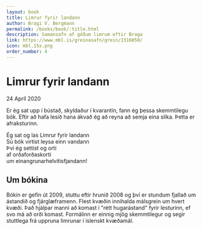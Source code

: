 ```yaml
---
layout: book
title: Limrur fyrir landann
author: Bragi V. Bergmann
permalink: /books/book/:title.html
description: Samansafn af góðum limrum eftir Braga
link: https://www.mbl.is/greinasafn/grein/1316050/
icon: mbl.15x.png
order_number: 4
---
```


# Limrur fyrir landann   
24 Apríl 2020

Er ég sat upp í bústað, skyldaður í kvarantín, fann ég þessa skemmtilegu bók. Eftir að hafa lesið hana ákvað ég að reyna að semja eina slíka. Þetta er afraksturinn.

Ég sat og las Limrur fyrir landann  
Sú bók virtist leysa einn vandann  
Því ég settist og orti  
af orðaforðaskorti  
um einangrunarhelvítisfjandann!  

## Um bókina

Bókin er gefin út 2009, stuttu eftir hrunið 2008 og því er stundum fjallað um ástandið og fjárglæframenn. Flest kvæðin innihalda málsgrein um hvert kvæði. Það hjálpar manni að komast í "rétt hugarástand" fyrir lesturinn, ef svo má að orði komast. Formálinn er einnig mjög skemmtilegur og segir stuttlega frá uppruna limrunar í íslenskt kvæðamál. 
